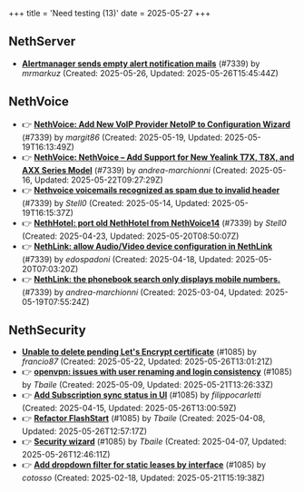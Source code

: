 +++
title = 'Need testing (13)'
date = 2025-05-27
+++

## NethServer
- **[Alertmanager sends empty alert notification mails](https://github.com/NethServer/dev/issues/7479)** (#7339) by *mrmarkuz* (Created: 2025-05-26, Updated: 2025-05-26T15:45:44Z)

## NethVoice
- :point_right: **[NethVoice: Add New VoIP Provider NetoIP to Configuration Wizard](https://github.com/NethServer/dev/issues/7471)** (#7339) by *margit86* (Created: 2025-05-19, Updated: 2025-05-19T16:13:49Z)
- :point_right: **[NethVoice: NethVoice – Add Support for New Yealink T7X, T8X, and AXX Series Model](https://github.com/NethServer/dev/issues/7469)** (#7339) by *andrea-marchionni* (Created: 2025-05-16, Updated: 2025-05-22T09:27:29Z)
- :point_right: **[Nethvoice voicemails recognized as spam due to invalid header](https://github.com/NethServer/dev/issues/7461)** (#7339) by *Stell0* (Created: 2025-05-14, Updated: 2025-05-19T16:15:37Z)
- :point_right: **[NethHotel: port old NethHotel from NethVoice14](https://github.com/NethServer/dev/issues/7425)** (#7339) by *Stell0* (Created: 2025-04-23, Updated: 2025-05-20T08:50:07Z)
- :point_right: **[NethLink: allow Audio/Video device configuration in NethLink](https://github.com/NethServer/dev/issues/7414)** (#7339) by *edospadoni* (Created: 2025-04-18, Updated: 2025-05-20T07:03:20Z)
- :point_right: **[NethLink: the phonebook search only displays mobile numbers.](https://github.com/NethServer/dev/issues/7339)** (#7339) by *andrea-marchionni* (Created: 2025-03-04, Updated: 2025-05-19T07:55:24Z)

## NethSecurity
- **[Unable to delete pending Let's Encrypt certificate](https://github.com/NethServer/nethsecurity/issues/1226)** (#1085) by *francio87* (Created: 2025-05-22, Updated: 2025-05-26T13:01:21Z)
- :point_right: **[openvpn: issues with user renaming and login consistency](https://github.com/NethServer/nethsecurity/issues/1209)** (#1085) by *Tbaile* (Created: 2025-05-09, Updated: 2025-05-21T13:26:33Z)
- :point_right: **[Add Subscription sync status in UI](https://github.com/NethServer/nethsecurity/issues/1176)** (#1085) by *filippocarletti* (Created: 2025-04-15, Updated: 2025-05-26T13:00:59Z)
- :point_right: **[Refactor FlashStart](https://github.com/NethServer/nethsecurity/issues/1162)** (#1085) by *Tbaile* (Created: 2025-04-08, Updated: 2025-05-26T12:57:17Z)
- :point_right: **[Security wizard](https://github.com/NethServer/nethsecurity/issues/1157)** (#1085) by *Tbaile* (Created: 2025-04-07, Updated: 2025-05-26T12:46:11Z)
- :point_right: **[Add dropdown filter for static leases by interface](https://github.com/NethServer/nethsecurity/issues/1085)** (#1085) by *cotosso* (Created: 2025-02-18, Updated: 2025-05-21T15:19:38Z)

